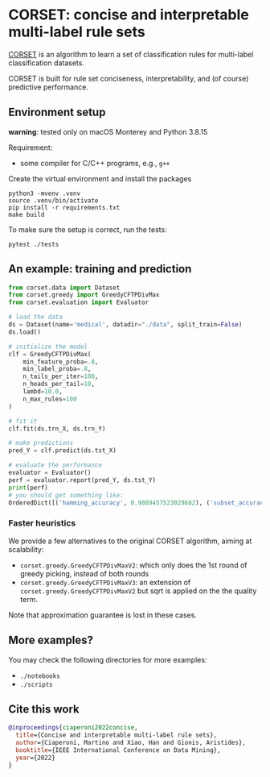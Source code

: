 # CORSET: concise and interpretable multi-label rule sets

[CORSET](https://arxiv.org/pdf/2210.01533.pdf) is an algorithm to learn a set of classification rules for multi-label classification datasets.

CORSET is built for rule set conciseness, interpretability, and (of course) predictive performance. 

## Environment setup

**warning**: tested only on macOS Monterey and Python 3.8.15

Requirement: 

- some compiler for C/C++ programs, e.g., `g++`

Create the virtual environment and install the packages


``` shell
python3 -mvenv .venv
source .venv/bin/activate 
pip install -r requirements.txt
make build
```

To make sure the setup is correct, run the tests:

``` shell
pytest ./tests
```

## An example: training and prediction

``` python
from corset.data import Dataset
from corset.greedy import GreedyCFTPDivMax
from corset.evaluation import Evaluator

# load the data
ds = Dataset(name='medical', datadir="./data", split_train=False)
ds.load()

# initialize the model
clf = GreedyCFTPDivMax(
    min_feature_proba=.8,
    min_label_proba=.8,
    n_tails_per_iter=100,
    n_heads_per_tail=10,
    lambd=10.0,
    n_max_rules=100
)

# fit it
clf.fit(ds.trn_X, ds.trn_Y)

# make predictions
pred_Y = clf.predict(ds.tst_X)

# evaluate the performance
evaluator = Evaluator()
perf = evaluator.report(pred_Y, ds.tst_Y)
print(perf)
# you should get something like:
OrderedDict([('hamming_accuracy', 0.9889457523029682), ('subset_accuracy', 0.6484135107471852), ('micro_precision', 0.7616300036062027), ('micro_recall', 0.8716467189434586), ('micro_f1', 0.812933025404157), ('macro_precision', 0.8894680208607824), ('macro_recall', 0.5024357158149877), ('macro_f1', 0.4691918958698777)])
```

### Faster heuristics

We provide a few alternatives to the original CORSET algorithm, aiming at scalability:

- `corset.greedy.GreedyCFTPDivMaxV2`: which only does the 1st round of greedy picking, instead of both rounds
- `corset.greedy.GreedyCFTPDivMaxV3`: an extension of `corset.greedy.GreedyCFTPDivMaxV2` but sqrt is applied on the the quality term.

Note that approximation guarantee is lost in these cases.

## More examples?

You may check the following directories for more examples:

- `./notebooks`
- `./scripts`

## Cite this work

``` bibtex
@inproceedings{ciaperoni2022concise,
  title={Concise and interpretable multi-label rule sets},
  author={Ciaperoni, Martino and Xiao, Han and Gionis, Aristides},
  booktitle={IEEE International Conference on Data Mining},
  year={2022}
}
```
